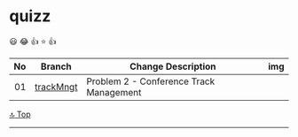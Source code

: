 # quizz

[top]: topOfThePage

:smiley: :joy: :+1: :star: :+1:

| No | Branch | Change Description | img |
| ---: | --- | --- | --- |
| 01 | [trackMngt](https://github.com/alvintwng/quizz/tree/trackMngt/problem2) | Problem 2 - Conference Track Management |    |

[:top: Top](#top)

---
